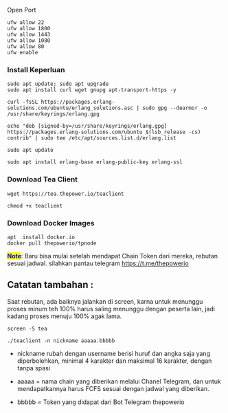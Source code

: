 
Open Port

```
ufw allow 22
ufw allow 1800
ufw allow 1443
ufw allow 1080
ufw allow 80
ufw enable
```

### Install Keperluan

```
sudo apt update; sudo apt upgrade
sudo apt install curl wget gnupg apt-transport-https -y
```

```
curl -fsSL https://packages.erlang-solutions.com/ubuntu/erlang_solutions.asc | sudo gpg --dearmor -o /usr/share/keyrings/erlang.gpg
```

```
echo "deb [signed-by=/usr/share/keyrings/erlang.gpg] https://packages.erlang-solutions.com/ubuntu $(lsb_release -cs) contrib" | sudo tee /etc/apt/sources.list.d/erlang.list
```

```
sudo apt update

sudo apt install erlang-base erlang-public-key erlang-ssl
```

### Download Tea Client

```
wget https://tea.thepower.io/teaclient

chmod +x teaclient
```

### Download Docker Images

```
apt  install docker.io
docker pull thepowerio/tpnode
```


<mark style="color:blue;">**Note**</mark>: Baru bisa mulai setelah mendapat Chain Token dari mereka, rebutan sesuai jadwal. silahkan pantau telegram https://t.me/thepowerio

## Catatan tambahan :
Saat rebutan, ada baiknya jalankan di screen, karna untuk menunggu proses minum teh 100% harus saling menunggu dengan peserta lain, jadi kadang proses menuju 100% agak lama.

```
screen -S tea
```
```
./teaclient -n nickname aaaaa.bbbbb
```


- nickname rubah dengan username berisi huruf dan angka saja yang diperbolehkan, minimal 4 karakter dan maksimal 16 karakter, dengan tanpa spasi

- aaaaa = nama chain yang diberikan melalui Chanel Telegram, dan untuk mendapatkannya harus FCFS sesuai dengan jadwal yang diberikan.

- bbbbb = Token yang didapat dari Bot Telegram thepowerio
